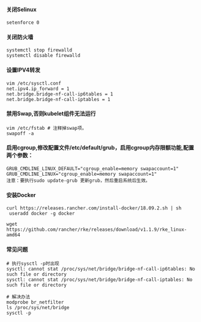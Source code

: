 #### 关闭Selinux
```shell
setenforce 0
```

#### 关闭防火墙
```shell
systemctl stop firewalld
systemctl disable firewalld
```

#### 设置IPV4转发
```shell
vim /etc/sysctl.conf
net.ipv4.ip_forward = 1
net.bridge.bridge-nf-call-ip6tables = 1
net.bridge.bridge-nf-call-iptables = 1
```

#### 禁用Swap,否则kubelet组件无法运行
```shell
vim /etc/fstab # 注释掉swap项。
swapoff -a
```

#### 启用cgroup,修改配置文件/etc/default/grub，启用cgroup内存限额功能,配置两个参数：
```shell
GRUB_CMDLINE_LINUX_DEFAULT="cgroup_enable=memory swapaccount=1"
GRUB_CMDLINE_LINUX="cgroup_enable=memory swapaccount=1"
注意：要执行sudo update-grub 更新grub，然后重启系统后生效。
```

#### 安装Docker
```shell
curl https://releases.rancher.com/install-docker/18.09.2.sh | sh
 useradd docker -g docker
```




```shell
wget https://github.com/rancher/rke/releases/download/v1.1.9/rke_linux-amd64
```

#### 常见问题
```shell
# 执行sysctl -p时出现
sysctl: cannot stat /proc/sys/net/bridge/bridge-nf-call-ip6tables: No such file or directory
sysctl: cannot stat /proc/sys/net/bridge/bridge-nf-call-iptables: No such file or directory

# 解决办法
modprobe br_netfilter
ls /proc/sys/net/bridge
sysctl -p
```
